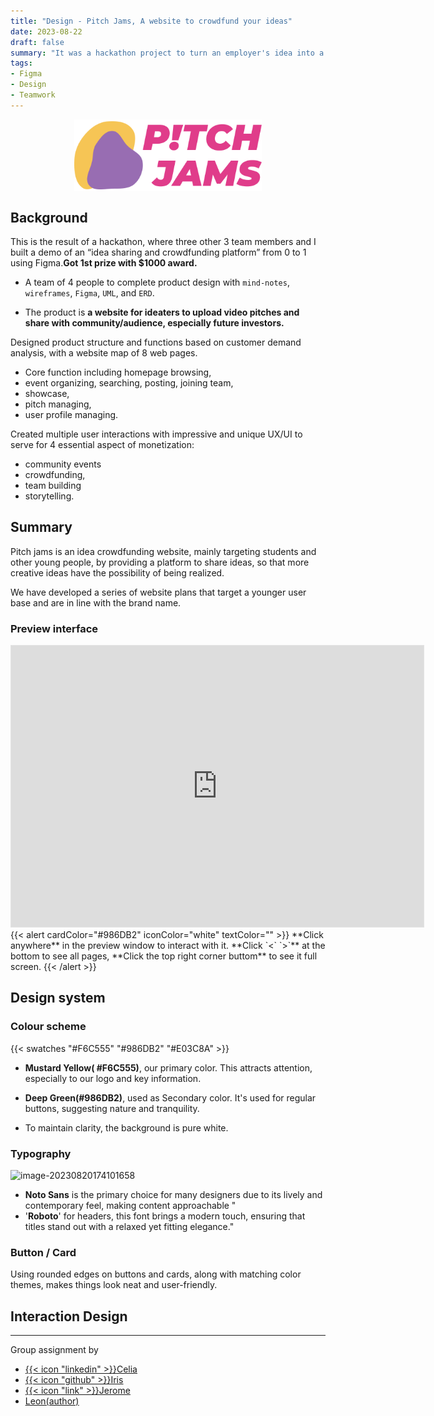 ```yaml
---
title: "Design - Pitch Jams, A website to crowdfund your ideas"
date: 2023-08-22
draft: false
summary: "It was a hackathon project to turn an employer's idea into a prototype web page in 2 days. Our 4-member student team won the first place in the program and $1000 in prize money."
tags:
- Figma
- Design
- Teamwork
---
```

<img src="Logo.png" alt="PitchJams" width=300px style="display: block; margin-left: auto; margin-right: auto;">

## Background

This is the result of a hackathon, where three other 3 team members and I built a demo of an “idea sharing and crowdfunding platform” from 0 to 1 using Figma.**Got 1st prize with $1000 award.**

- A team of 4 people to complete product design with `mind-notes`, `wireframes`, `Figma`, `UML`, and `ERD`. 

- The product is **a website for ideaters to upload video pitches and share with community/audience, especially future investors.**

Designed product structure and functions based on customer demand analysis, with a website map of 8 web pages. 
- Core function including homepage browsing, 
- event organizing, searching, posting, joining team, 
- showcase, 
- pitch managing, 
- user profile managing.

Created multiple user interactions with impressive and unique UX/UI to serve for 4 essential aspect of monetization: 
- community events
- crowdfunding,
- team building
- storytelling.



## Summary
Pitch jams is an idea crowdfunding website, mainly targeting students and other young people, by providing a platform to share ideas, so that more creative ideas have the possibility of being realized.

We have developed a series of website plans that target a younger user base and are in line with the brand name.

### Preview interface

<iframe style="border: 1px solid rgba(0, 0, 0, 0.1);" width="660" height="450" src="https://www.figma.com/embed?embed_host=share&url=https%3A%2F%2Fwww.figma.com%2Fproto%2FiPlSWlebbBTFRwGwHxY2TD%2FPitch-Jams%3Fpage-id%3D0%253A1%26type%3Ddesign%26node-id%3D15-5%26viewport%3D1315%252C403%252C0.52%26t%3DLiU5QGsT31KA96oj-1%26scaling%3Dscale-down-width%26starting-point-node-id%3D15%253A5%26mode%3Ddesign" allowfullscreen></iframe>
{{< alert cardColor="#986DB2" iconColor="white" textColor="" >}}
**Click anywhere** in the preview window to interact with it. **Click  `<` `>`** at the bottom to see all pages, **Click the top right corner buttom** to see it full screen.
{{< /alert >}}

## Design system


### Colour scheme

{{< swatches "#F6C555" "#986DB2" "#E03C8A" >}}

- **Mustard Yellow( #F6C555)**, our primary color. This attracts attention, especially to our logo and key information. 

- **Deep Green(#986DB2)**, used as Secondary color. It's used for regular buttons, suggesting nature and tranquility.

- To maintain clarity, the background is pure white.  

### Typography

![image-20230820174101658](image-20230820174101658.png)
- **Noto Sans** is the primary choice for many designers due to its lively and contemporary feel, making content approachable "
-  '**Roboto**' for headers, this font brings a modern touch, ensuring that titles stand out with a relaxed yet fitting elegance."

### Button / Card


Using rounded edges on buttons and cards, along with matching color themes, makes things look neat and user-friendly.

## Interaction Design

---

Group assignment by 
- <u>{{< icon "linkedin" >}}[Celia]( https://www.linkedin.com/in/xiaoyi-tang-670a22228/)</u> 
- <u>{{< icon "github" >}}[Iris](https://github.com/Iriswang0916)</u> 
- <u>{{< icon "link" >}}[Jerome](https://hitori.rocks/)</u>
- <u>[Leon(author)](https://cestduleon.dev)</u> 